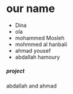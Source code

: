# our name
- Dina
- ola
- mohammed Mosleh
- mohmmed al hanbali
- ahmad yousef
- abdallah hamoury

##### project 
abdallah and ahmad